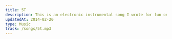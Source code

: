 ```yaml
---
title: 5T
description: This is an electronic instrumental song I wrote for fun one day.
updatedAt: 2014-02-20
type: Music
track: /songs/5t.mp3
---
```

